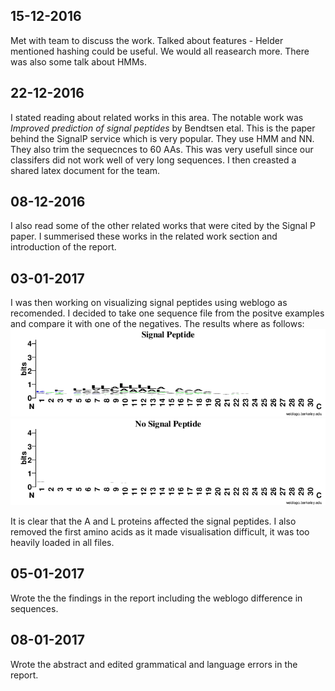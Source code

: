 ## 15-12-2016
Met with team to discuss the work. Talked about features - Helder mentioned hashing could be useful. We would all reasearch more. There was also some talk about HMMs.
## 22-12-2016
I stated reading about related works in this area. The notable work was *Improved prediction of signal peptides* by Bendtsen etal. This is the paper behind the SignalP service which is very popular. They use HMM and NN. They also trim the sequecnces to 60 AAs. This was very usefull since our classifers did not work well of very long sequences.
I then creasted a shared latex document for the team.
## 08-12-2016
I also read some of the other related works that were cited by the Signal P paper. I summerised these works in the related work section and introduction of the report.
## 03-01-2017
I was then working on visualizing signal peptides using weblogo as recomended. I decided to take one sequence file from the positve examples and compare it with one of the negatives. The results where as follows:
![signal peptides](./plots/logo_p.png)
![signal peptides2](./plots/logo_neg.png)
 
It is clear that the A and L proteins affected the signal peptides. I also removed the first amino acids as it made visualisation difficult, it was too heavily loaded in all files.

## 05-01-2017
Wrote the the findings in the report including the weblogo difference in sequences.

## 08-01-2017
Wrote the abstract and edited grammatical and language errors in the report.

